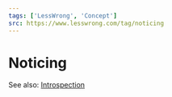 ```yaml
---
tags: ['LessWrong', 'Concept']
src: https://www.lesswrong.com/tag/noticing
---
```


# Noticing
See also: [Introspection](https://www.lesswrong.com/tag/introspection)

